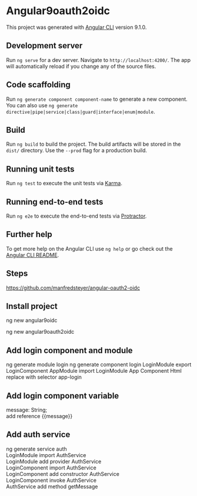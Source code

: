 # Angular9oauth2oidc

This project was generated with [Angular CLI](https://github.com/angular/angular-cli) version 9.1.0.

## Development server

Run `ng serve` for a dev server. Navigate to `http://localhost:4200/`. The app will automatically reload if you change any of the source files.

## Code scaffolding

Run `ng generate component component-name` to generate a new component. You can also use `ng generate directive|pipe|service|class|guard|interface|enum|module`.

## Build

Run `ng build` to build the project. The build artifacts will be stored in the `dist/` directory. Use the `--prod` flag for a production build.

## Running unit tests

Run `ng test` to execute the unit tests via [Karma](https://karma-runner.github.io).

## Running end-to-end tests

Run `ng e2e` to execute the end-to-end tests via [Protractor](http://www.protractortest.org/).

## Further help

To get more help on the Angular CLI use `ng help` or go check out the [Angular CLI README](https://github.com/angular/angular-cli/blob/master/README.md).

## Steps 
https://github.com/manfredsteyer/angular-oauth2-oidc

## Install project
ng new angular9oidc

ng new angular9oauth2oidc

## Add login component and module
ng generate module login
ng generate component login
LoginModule export LoginComponent
AppModule import LoginModule
App Component Html replace with selector app-login

## Add login component variable
message: String;  
add reference {{message}}  

## Add auth service
ng generate service auth  
LoginModule import AuthService   
LoginModule add provider AuthService   
LoginComponent import AuthService   
LoginComponent add constructor AuthService  
LoginComponent invoke AuthService  
AuthService add method getMessage  
